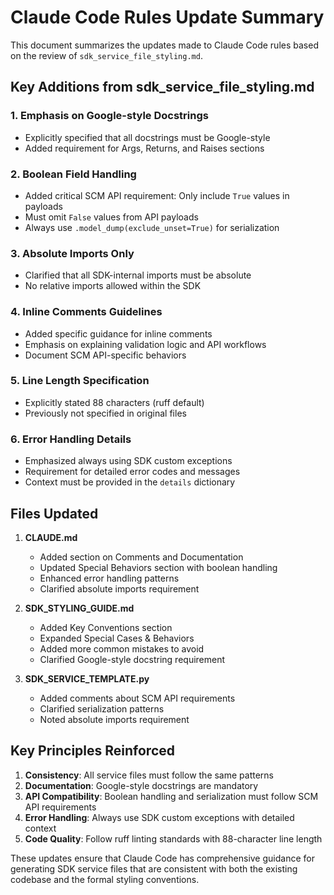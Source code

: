 # Claude Code Rules Update Summary

This document summarizes the updates made to Claude Code rules based on the review of `sdk_service_file_styling.md`.

## Key Additions from sdk_service_file_styling.md

### 1. Emphasis on Google-style Docstrings
- Explicitly specified that all docstrings must be Google-style
- Added requirement for Args, Returns, and Raises sections

### 2. Boolean Field Handling
- Added critical SCM API requirement: Only include `True` values in payloads
- Must omit `False` values from API payloads
- Always use `.model_dump(exclude_unset=True)` for serialization

### 3. Absolute Imports Only
- Clarified that all SDK-internal imports must be absolute
- No relative imports allowed within the SDK

### 4. Inline Comments Guidelines
- Added specific guidance for inline comments
- Emphasis on explaining validation logic and API workflows
- Document SCM API-specific behaviors

### 5. Line Length Specification
- Explicitly stated 88 characters (ruff default)
- Previously not specified in original files

### 6. Error Handling Details
- Emphasized always using SDK custom exceptions
- Requirement for detailed error codes and messages
- Context must be provided in the `details` dictionary

## Files Updated

1. **CLAUDE.md**
   - Added section on Comments and Documentation
   - Updated Special Behaviors section with boolean handling
   - Enhanced error handling patterns
   - Clarified absolute imports requirement

2. **SDK_STYLING_GUIDE.md**
   - Added Key Conventions section
   - Expanded Special Cases & Behaviors
   - Added more common mistakes to avoid
   - Clarified Google-style docstring requirement

3. **SDK_SERVICE_TEMPLATE.py**
   - Added comments about SCM API requirements
   - Clarified serialization patterns
   - Noted absolute imports requirement

## Key Principles Reinforced

1. **Consistency**: All service files must follow the same patterns
2. **Documentation**: Google-style docstrings are mandatory
3. **API Compatibility**: Boolean handling and serialization must follow SCM API requirements
4. **Error Handling**: Always use SDK custom exceptions with detailed context
5. **Code Quality**: Follow ruff linting standards with 88-character line length

These updates ensure that Claude Code has comprehensive guidance for generating SDK service files that are consistent with both the existing codebase and the formal styling conventions.